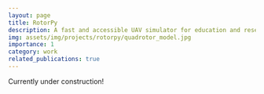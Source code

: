 ```yaml
---
layout: page
title: RotorPy
description: A fast and accessible UAV simulator for education and research. 
img: assets/img/projects/rotorpy/quadrotor_model.jpg
importance: 1
category: work
related_publications: true
---
```



Currently under construction!
